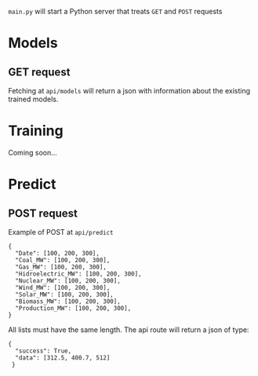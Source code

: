 `main.py` will start a Python server that treats `GET` and `POST` requests

# Models
## GET request
Fetching at `api/models` will return a json with information about the existing trained models.

# Training
Coming soon...

# Predict
## POST request
Example of POST at `api/predict`
```
{
  "Date": [100, 200, 300],
  "Coal_MW": [100, 200, 300],
  "Gas_MW": [100, 200, 300],
  "Hidroelectric_MW": [100, 200, 300],
  "Nuclear_MW": [100, 200, 300],
  "Wind_MW": [100, 200, 300],
  "Solar_MW": [100, 200, 300],
  "Biomass_MW": [100, 200, 300],
  "Production_MW": [100, 200, 300],
}
```
All lists must have the same length. The api route will return a json of type:
```
{
  "success": True,
  "data": [312.5, 400.7, 512]
 }
```
